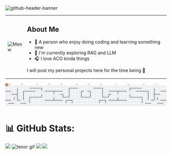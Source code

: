 <img width="2125" height="575" alt="github-header-banner" src="https://github.com/user-attachments/assets/f81762f3-8ec7-4f7d-8c87-a064cb8d3c11" />
<div align="left">
  <table style="width: 100%; max-width: 2125px;">
    <tr>
      <td width="12%">
        <img src="https://github.com/user-attachments/assets/252f9ecb-0b90-4ff9-9832-e5f3ad497c39" width="195" height="175" alt="Meow"/>
      </td>
      <td width="88%">
        <h2>About Me</h2>
        <ul align="left">
          <li>🌠 A person who enjoy doing coding and learning something new </li>
          <li>📖 I'm currently exploring RAG and LLM</li>
          <li>🎧 I love ACG kinda things</li>
        </ul>
        <p align="left">
          I will post my personal projects here for the time being 🚀
        </p>
      </td>
    </tr>
  </table>
</div>

<picture>
  <source media="(prefers-color-scheme: dark)" srcset="https://raw.githubusercontent.com/lululuqman/lululuqman/output/pacman-contribution-graph-dark.svg">
  <source media="(prefers-color-scheme: light)" srcset="https://raw.githubusercontent.com/lululuqman/lululuqman/output/pacman-contribution-graph.svg">
  <img alt="pacman contribution graph" src="https://raw.githubusercontent.com/lululuqman/lululuqman/output/pacman-contribution-graph.svg">
</picture>

# 📊 GitHub Stats:
![](https://github-readme-stats.vercel.app/api?username=lululuqman&theme=tokyonight&hide_border=false&include_all_commits=false&count_private=false)
<img src="https://github.com/user-attachments/assets/04977826-61b0-47c2-ac1e-642de8fe21c4" width="175" height="195" alt="tenor gif">
![](https://nirzak-streak-stats.vercel.app/?user=lululuqman&theme=tokyonight&hide_border=false)
![](https://github-readme-stats.vercel.app/api/top-langs/?username=lululuqman&theme=tokyonight&hide_border=false&include_all_commits=false&count_private=false&layout=compact)
